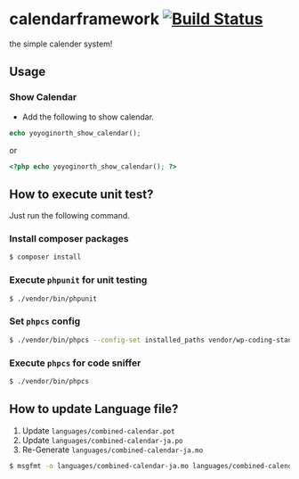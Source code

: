 # calendarframework [![Build Status](https://travis-ci.org/yoyoginorth/combined-calendar.svg?branch=master)](https://travis-ci.org/yoyoginorth/calendarframework)
the simple calender system!

## Usage
### Show Calendar
- Add the following to show calendar.
```php
echo yoyoginorth_show_calendar();
```
or
```php
<?php echo yoyoginorth_show_calendar(); ?>
```

## How to execute unit test?
Just run the following command.

### Install composer packages
```bash
$ composer install
```
### Execute `phpunit` for unit testing
```bash
$ ./vendor/bin/phpunit
```

### Set `phpcs` config
```bash
$ ./vendor/bin/phpcs --config-set installed_paths vendor/wp-coding-standards/wpcs
```
### Execute `phpcs` for code sniffer
```bash
$ ./vendor/bin/phpcs
```

## How to update Language file?
1. Update `languages/combined-calendar.pot`
1. Update `languages/combined-calendar-ja.po`
1. Re-Generate `languages/combined-calendar-ja.mo`
```bash
$ msgfmt -o languages/combined-calendar-ja.mo languages/combined-calendar-ja.po
```
